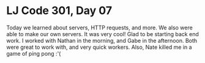 # LJ Code 301, Day 07

Today we learned about servers, HTTP requests, and more. We also were able to make our own servers. It was very cool! Glad to be starting back end work. I worked with Nathan in the morning, and Gabe in the afternoon. Both were great to work with, and very quick workers. Also, Nate killed me in a game of ping pong :'(
